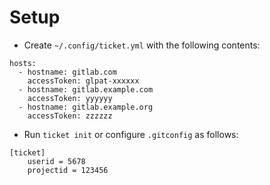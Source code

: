 # Setup
* Create `~/.config/ticket.yml` with the following contents:

```
hosts:
  - hostname: gitlab.com
    accessToken: glpat-xxxxxx
  - hostname: gitlab.example.com
    accessToken: yyyyyy
  - hostname: gitlab.example.org
    accessToken: zzzzzz 
```

* Run `ticket init` or configure `.gitconfig` as follows:

```
[ticket]
	userid = 5678
	projectid = 123456
```
